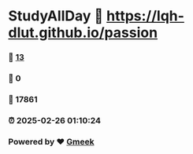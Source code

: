 # StudyAllDay :link: https://lqh-dlut.github.io/passion 
### :page_facing_up: [13](https://lqh-dlut.github.io/passion/tag.html) 
### :speech_balloon: 0 
### :hibiscus: 17861 
### :alarm_clock: 2025-02-26 01:10:24 
### Powered by :heart: [Gmeek](https://github.com/Meekdai/Gmeek)
